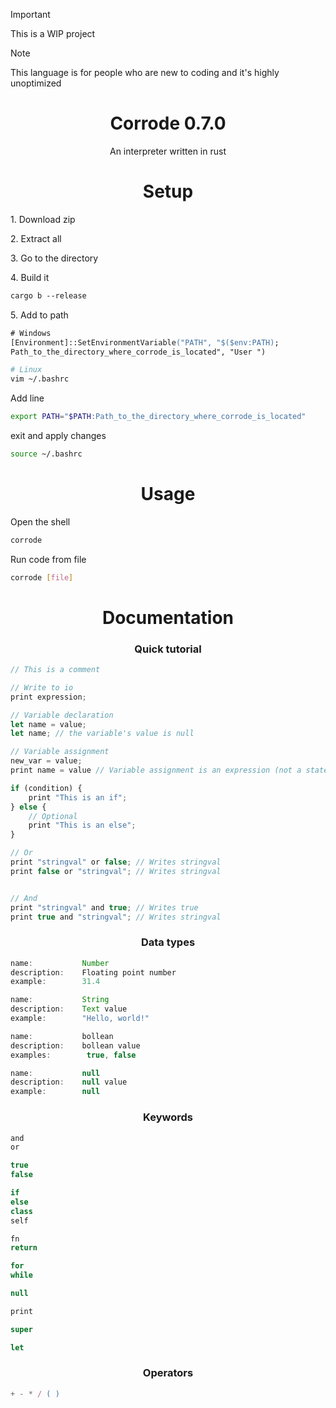 > [!IMPORTANT]  
> This is a WIP project

> [!NOTE]  
> This language is for people who are new to coding and it's highly unoptimized


<h1 align="center">
    Corrode 0.7.0
</h1>

<p align="center">
    An interpreter written in rust
</p>


<h1 align="center">
    Setup
</h1>

<p align="left">
    1. Download zip
</p>

<p align="left">
    2. Extract all
</p>

<p align="left">
    3. Go to the directory
</p>

<p align="left">
    4. Build it
</p>

```ps
cargo b --release
```

<p align="left">
    5. Add to path
</p>

```ps
# Windows
[Environment]::SetEnvironmentVariable("PATH", "$($env:PATH);
Path_to_the_directory_where_corrode_is_located", "User ")
```

```bash
# Linux
vim ~/.bashrc
```
Add line
```bash
export PATH="$PATH:Path_to_the_directory_where_corrode_is_located"
```
exit and apply changes
```bash
source ~/.bashrc
```

<h1 align="center">
    Usage
</h1>

<p align="left">
    Open the shell
</p>

```bash
corrode
```

<p align="left">
    Run code from file
</p>

```bash
corrode [file]
```

<h1 align="center">
    Documentation
</h1>

<h3 align="center">
    Quick tutorial
</h1>

```js
// This is a comment

// Write to io
print expression;

// Variable declaration
let name = value;
let name; // the variable's value is null

// Variable assignment
new_var = value;
print name = value // Variable assignment is an expression (not a statement). It returns the new value

if (condition) {
    print "This is an if";
} else {
    // Optional
    print "This is an else";
}

// Or
print "stringval" or false; // Writes stringval
print false or "stringval"; // Writes stringval


// And
print "stringval" and true; // Writes true
print true and "stringval"; // Writes stringval
```

<h3 align="center">
    Data types
</h3>

```js
name:           Number
description:    Floating point number
example:        31.4
```

```js
name:           String
description:    Text value
example:        "Hello, world!"
```

```js
name:           bollean
description:    bollean value
examples:        true, false
```

```js
name:           null
description:    null value
example:        null
```

<h3 align="center">
    Keywords
</h3>

```js
and
or

true
false

if
else
class
self

fn
return

for
while

null

print

super

let
```

<h3 align="center">
    Operators
</h3>

```js
+ - * / ( )
```
